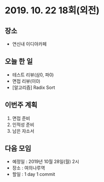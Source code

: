 # 2019. 10. 22 18회(외전)

## 장소
- 연신내 이디야카페

## 오늘 한 일
- 테스트 리뷰(삼0, 파0)
- 면접 리뷰(이0)
- [알고리즘] Radix Sort

## 이번주 계획
1. 면접 준비
2. 인적성 준비
3. 남은 자소서

## 다음 모임
- 예정일 : 2019년 10월 28일(월) 2시
- 장소 : 여의나루역
- 할일 : 1 day 1 commit
